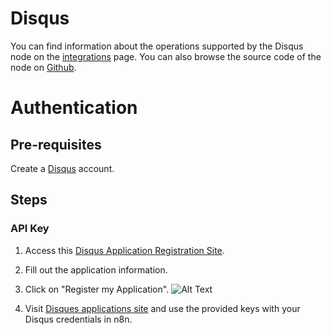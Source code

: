 # Disqus
You can find information about the operations supported by the Disqus node on the [integrations](https://n8n.io/integrations/n8n-nodes-base.disqus) page. You can also browse the source code of the node on [Github](https://github.com/n8n-io/n8n/tree/master/packages/nodes-base/nodes/Disqus).

# Authentication

## Pre-requisites

Create a [Disqus](https://www.disqus.com/) account.

## Steps

### API Key

1. Access this [Disqus Application Registration Site](https://disqus.com/api/applications/register/).
2. Fill out the application information.
3. Click on "Register my Application".
![Alt Text](https://i.imgur.com/TbhL3y2.gif) 

4. Visit [Disques applications site](https://disqus.com/api/applications/) and use the provided keys with your Disqus credentials in n8n.

